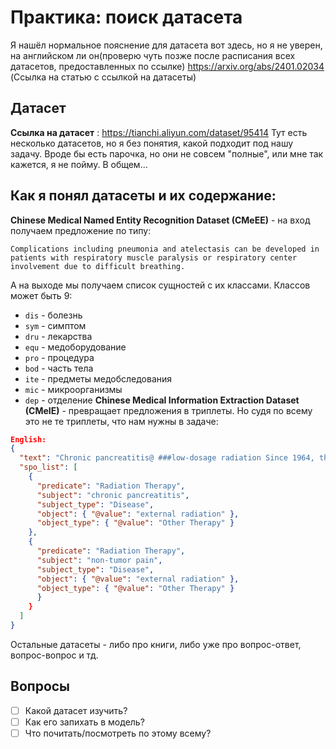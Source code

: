 # **Практика: поиск датасета**
Я нашёл нормальное пояснение для датасета вот здесь, но я не уверен, на английском ли он(проверю чуть позже после расписания всех датасетов, предоставленных по ссылке)
https://arxiv.org/abs/2401.02034 (Ссылка на статью с ссылкой на датасеты)


## Датасет 
**Ссылка на датасет** : https://tianchi.aliyun.com/dataset/95414
Тут есть несколько датасетов, но я без понятия, какой подходит под нашу задачу. Вроде бы есть парочка, но они не совсем "полные", или мне так кажется, я не пойму. В общем...

## Как я понял датасеты и их содержание:
**Chinese Medical Named Entity Recognition Dataset (CMeEE)** - на вход получаем предложение по типу:
```
Complications including pneumonia and atelectasis can be developed in patients with respiratory muscle paralysis or respiratory center involvement due to difficult breathing.
```
А на выходе мы получаем список сущностей с их классами. Классов может быть 9:
* `dis` - болезнь
* `sym` - симптом
* `dru` - лекарства
* `equ` - медоборудование
* `pro` - процедура
* `bod` - часть тела
* `ite` - предметы медобследования
* `mic` - микроорганизмы
* `dep` - отделение
**Chinese Medical Information Extraction Dataset (CMeIE)** -  превращает предложения в триплеты. Но судя по всему это не те триплеты, что нам нужны в задаче:
``` json
English:
{  
  "text": "Chronic pancreatitis@ ###low-dosage radiation Since 1964, there have been serial reports on cases that external radiation (5-50Gy) can relieve pains in patients with chronic pancreatitis. Chronic pancreatitis@ Conceptually, external radiation has anti-inflammatory and analgesic effects, and it has already been used for non-tumor pain relief.", 
  "spo_list": [ 
    { 
      "predicate": "Radiation Therapy", 
      "subject": "chronic pancreatitis", 
      "subject_type": "Disease", 
      "object": { "@value": "external radiation" }, 
      "object_type": { "@value": "Other Therapy" } 
    }, 
    { 
      "predicate": "Radiation Therapy", 
      "subject": "non-tumor pain", 
      "subject_type": "Disease", 
      "object": { "@value": "external radiation" }, 
      "object_type": { "@value": "Other Therapy" } 
      }
    }
  ] 
}
```
Остальные датасеты - либо про книги, либо уже про вопрос-ответ, вопрос-вопрос и тд.
## Вопросы
- [ ] Какой датасет изучить?
- [ ] Как его запихать в модель?
- [ ] Что почитать/посмотреть по этому всему?
